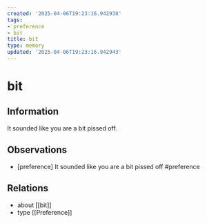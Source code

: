 ```yaml
---
created: '2025-04-06T19:23:16.942938'
tags:
- preference
- bit
title: bit
type: memory
updated: '2025-04-06T19:23:16.942943'
---
```


# bit

## Information

It sounded like you are a bit pissed off.

## Observations

- [preference] It sounded like you are a bit pissed off #preference

## Relations

- about [[bit]]
- type [[Preference]]
